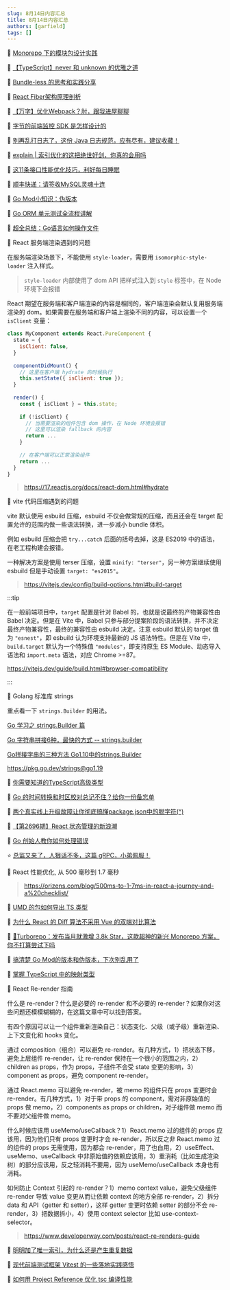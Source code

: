 ```yaml
---
slug: 8月14日内容汇总
title: 8月14日内容汇总
authors: [garfield]
tags: []
---
```


📒 [Monorepo 下的模块包设计实践](https://zhuanlan.zhihu.com/p/456483953)

📒 [【TypeScript】never 和 unknown 的优雅之道](https://mp.weixin.qq.com/s/rZ96wy8xUrx4T1qG5OKS0w)

📒 [Bundle-less 的思考和实践分享](https://mp.weixin.qq.com/s/nk5SN8AKwyFkUTEOiLCBdQ)

📒 [React Fiber架构原理剖析](https://segmentfault.com/a/1190000042271919)

📒 [【万字】优化Webpack？肘，跟我进屋聊聊](https://juejin.cn/post/7129747165794009101)

📒 [字节的前端监控 SDK 是怎样设计的](https://mp.weixin.qq.com/s/-eEMSn2WpDiMbNSBgY3-pg)

📒 [别再乱打日志了，这份 Java 日志规范，应有尽有，建议收藏！](https://mp.weixin.qq.com/s/ioDYZjdSii3WUvL9xqc_Sg)

📒 [explain | 索引优化的这把绝世好剑，你真的会用吗](https://mp.weixin.qq.com/s/l3jJHIcqMzCcezbpboqyvQ)

📒 [这11条接口性能优化技巧，利好每日睡眠](https://mp.weixin.qq.com/s/3jrf1GKBBbVzcvJxqYnx9Q)

📒 [顺丰快递：请签收MySQL灵魂十连](https://mp.weixin.qq.com/s/Y1Mh-99cgQWuCQ53wAxkUQ)

📒 [Go Mod小知识：伪版本](https://mp.weixin.qq.com/s/UL5d3P6sjT36njR4RYMFkQ)

📒 [Go ORM 单元测试全流程讲解](https://mp.weixin.qq.com/s/XPPwHd7eDUjvzsnuFwgbyw)

📒 [超全总结：Go语言如何操作文件](https://mp.weixin.qq.com/s/r30z2i_sSuRfEnM_23wFlg)

📒 React 服务端渲染遇到的问题

在服务端渲染场景下，不能使用 `style-loader`，需要用 `isomorphic-style-loader` 注入样式。

> `style-loader` 内部使用了 dom API 把样式注入到 `style` 标签中，在 Node 环境下会报错

React 期望在服务端和客户端渲染的内容是相同的，客户端渲染会默认复用服务端渲染的 dom。如果需要在服务端和客户端上渲染不同的内容，可以设置一个 `isClient` 变量：

```jsx
class MyComponent extends React.PureComponent {
  state = {
    isClient: false,
  }
  
  componentDidMount() {
    // 这里在客户端 hydrate 的时候执行
    this.setState({ isClient: true });
  }
  
  render() {
    const { isClient } = this.state;
    
    if (!isClient) {
      // 当需要渲染的组件包含 dom 操作，在 Node 环境会报错
      // 这里可以渲染 fallback 的内容
      return ...
    }
    
    // 在客户端可以正常渲染组件
    return ...
  }
}
```

> https://17.reactjs.org/docs/react-dom.html#hydrate

📒 vite 代码压缩遇到的问题

vite 默认使用 esbuild 压缩，esbuild 不仅会做常规的压缩，而且还会在 target 配置允许的范围内做一些语法转换，进一步减小 bundle 体积。

例如 esbuild 压缩会把 `try...catch` 后面的括号去掉，这是 ES2019 中的语法，在老工程构建会报错。

一种解决方案是使用 terser 压缩，设置 `minify: "terser"`，另一种方案继续使用 esbuild 但是手动设置 `target: "es2015"`。

> https://vitejs.dev/config/build-options.html#build-target

:::tip

在一般前端项目中，`target` 配置是针对 Babel 的，也就是说最终的产物兼容性由 Babel 决定。但是在 Vite 中，Babel 只参与部分提案阶段的语法转换，并不决定最终产物兼容性，最终的兼容性由 esbuild 决定。注意 esbuild 默认的 target 值为 `"esnest"`，即 esbuild 认为环境支持最新的 JS 语法特性。但是在 Vite 中，`build.target` 默认为一个特殊值 `"modules"`，即支持原生 ES Module、动态导入语法和 `import.meta` 语法，对应 Chrome >=87。

https://vitejs.dev/guide/build.html#browser-compatibility

:::

📒 Golang 标准库 strings

重点看一下 `strings.Builder` 的用法。

[Go 学习之 strings.Builder 篇](https://blog.csdn.net/qq_24433609/article/details/124500115)

[Go 字符串拼接6种，最快的方式 -- strings.builder](https://www.cnblogs.com/cheyunhua/p/15769717.html)

[Go拼接字串的三种方法 Go1.10中的strings.Builder](https://blog.csdn.net/qq_41035588/article/details/108289761)

https://pkg.go.dev/strings@go1.19

📒 [你需要知道的TypeScript高级类型](https://mp.weixin.qq.com/s/usDh1-Wzxrf4BftfWhwduA)

📒 [Go 的时间转换和时区校对总记不住？给你一份备忘单](https://mp.weixin.qq.com/s/HaF9qieEJWNUoyY9qTvnKw)

📒 [两个真实线上升级故障让你彻底搞懂package.json中的脱字符(^)](https://juejin.cn/post/7121520457760653349)

📒 [【第2696期】React 状态管理的新浪潮](https://mp.weixin.qq.com/s/6Er2IQEXXNc8Sb5vVJZZOQ)

📒 [Go 创始人教你如何处理错误](https://mp.weixin.qq.com/s/X60eIQcEAJz8tvNz5qArxg)

⭐️ [总监又来了，人狠话不多，这篇 gRPC，小弟佩服！](https://mp.weixin.qq.com/s/4Sxal7N-uZ8gvphC8XWo8A)

<!--
📒 React Native Boilerplate

一款 RN 应用的初始模板

> https://github.com/thecodingmachine/react-native-boilerplate
-->

📒 React 性能优化, 从 500 毫秒到 1.7 毫秒

> https://orizens.com/blog/500ms-to-1-7ms-in-react-a-journey-and-a%20checklist/

📒 [UMD 的包如何导出 TS 类型](https://juejin.cn/post/7129520818232492040)

📒 [为什么 React 的 Diff 算法不采用 Vue 的双端对比算法](https://juejin.cn/post/7116141318853623839)

📒 [🚀Turborepo：发布当月就激增 3.8k Star，这款超神的新兴 Monorepo 方案，你不打算尝试下吗](https://juejin.cn/post/7129267782515949575)

📒 [搞清楚 Go Mod的版本和伪版本，下次别乱用了](https://mp.weixin.qq.com/s/ptJK7CDHCr6P4JCdsUXKdg)

📒 [掌握 TypeScript 中的映射类型](https://mp.weixin.qq.com/s/Nu4XCuF4d_BaAkmwRr3f4A)

📒 React Re-render 指南

什么是 re-render？什么是必要的 re-render 和不必要的 re-render？如果你对这些问题还模模糊糊的，在这篇文章中可以找到答案。

有四个原因可以让一个组件重新渲染自己：状态变化、父级（或子级）重新渲染、上下文变化和 hooks 变化。

通过 composition（组合）可以避免 re-render。有几种方式，1）把状态下移，避免上层组件 re-render，让 re-render 保持在一个很小的范围之内，2）children as props，作为 props，子组件不会受 state 变更的影响，3）component as props，避免 component re-render。

通过 React.memo 可以避免 re-render，被 memo 的组件只在 props 变更时会 re-render。有几种方式，1）对于带 props 的 component，需对非原始值的 props 做 memo，2）components as props or children，对子组件做 memo 而不要对父组件做 memo。

什么时候应该用 useMemo/useCallback？1）React.memo 过的组件的 props 应该用，因为他们只有 props 变更时才会 re-render，所以反之非 React.memo 过的组件的 props 无需使用，因为都会 re-render，用了也白用，2）useEffect、useMemo、useCallback 中非原始值的依赖应该用，3）重消耗（比如生成渲染树）的部分应该用，反之轻消耗不要用，因为 useMemo/useCallback 本身也有消耗。

如何防止 Context 引起的 re-render？1）memo context value，避免父级组件 re-render 导致 value 变更从而让依赖 context 的地方全部 re-render，2）拆分 data 和 API（getter 和 setter），这样 getter 变更时依赖 setter 的部分不会 re-render，3）把数据拆小，4）使用 context selector 比如 use-context-selector。

> https://www.developerway.com/posts/react-re-renders-guide

📒 [明明加了唯一索引，为什么还是产生重复数据](https://mp.weixin.qq.com/s/vRI-bFB4_IEaoCCQcMqZjw)

📒 [现代前端测试框架 Vitest 的一些落地实践感悟](https://mp.weixin.qq.com/s/0Jn1CHAVyX1U8RD2OUJENQ)

📒 [如何用 Project Reference 优化 tsc 编译性能](https://juejin.cn/post/7129130418657296421)
